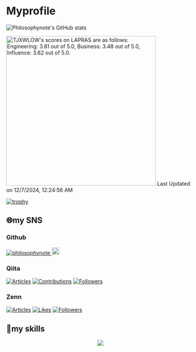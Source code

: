 
# Myprofile

![Philosophynote's GitHub stats](https://github-stats-philosophynotes-projects.vercel.app/api?username=philosophynote&count_private=true&show_icons=true)



<!--START_SECTION:lapras-card-->
<p ><a href="https://lapras.com/public/TJXWLOW" target="_blank" rel="noopener noreferrer"><img alt="TJXWLOW's scores on LAPRAS are as follows: Engineering: 3.81 out of 5.0, Business: 3.48 out of 5.0, Influence: 3.62 out of 5.0." src="https://lapras-card-generator.vercel.app/api/svg?e=3.81&b=3.48&i=3.62&b1=%23020e27&b2=%230e5593&i1=%2303102f&i2=%231688bf&l=en" width="400" ></a>  
Last Updated on 12/7/2024, 12:24:56 AM</p>
<!--END_SECTION:lapras-card-->

[![trophy](https://github-profile-trophy.vercel.app/?username=philosophynote)](https://github.com/ryo-ma/github-profile-trophy)

## :globe_with_meridians:my SNS 

### Github

  <a href="https://github.com/philosophynote/philosophynote/">
    <img src="https://komarev.com/ghpvc/?username=philosophynote" alt="philosophynote" />
  </a>
  <a href="https://github.com/philosophynote">
    <img height="20" src="https://img.shields.io/github/followers/philosophynote?label=follow&logo=github&style=flat" />
  </a>

### Qiita

  <a href="https://qiita.com/philosophy_note"><img src="https://badgen.org/img/qiita/philosophy_note/articles?style=plastic" alt="Articles" /></a>
  <a href="https://qiita.com/philosophy_note"><img src="https://badgen.org/img/qiita/philosophy_note/contributions?style=plastic" alt="Contributions" /></a>
  <a href="https://qiita.com/philosophy_note"><img src="https://badgen.org/img/qiita/philosophy_note/followers?style=plastic" alt="Followers" /></a>  

### Zenn
  <a href="https://zenn.dev/adverdest"><img src="https://badgen.org/img/zenn/adverdest/articles?style=plastic" alt="Articles" /></a>
  <a href="https://zenn.dev/adverdest"><img src="https://badgen.org/img/zenn/adverdest/likes?style=plastic" alt="Likes" /></a>
  <a href="https://zenn.dev/adverdest"><img src="https://badgen.org/img/zenn/adverdest/followers?style=plastic" alt="Followers" /></a>

  
## :penguin:my skills  
<p align="center"> 
  <a href="https://skillicons.dev">
    <img src="https://skillicons.dev/icons?i=html,css,bootstrap,js,ts,jquery,react,ruby,rails,py,django,fastapi,aws,github,docker,sentry,mysql,postgres,vscode,githubactions&theme=light&perline=5" />
  </a>
</p>
